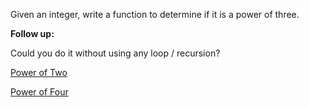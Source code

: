 Given an integer, write a function to determine if it is a power of three.

**Follow up:**  

Could you do it without using any loop / recursion?

[Power of Two](https://leetcode.com/problems/power-of-two/)  

[Power of Four](https://leetcode.com/problems/power-of-four/)